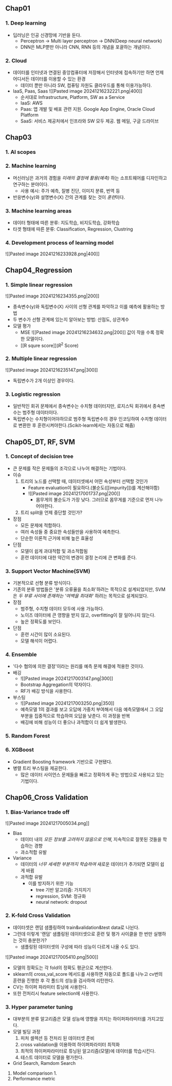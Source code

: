 ## Chap01
### 1. Deep learning
- 딥러닝은 인공 신경망에 기반을 둔다.
	- Perceptron -> Multi layer perceptron -> DNN(Deep neural network)
	- DNN은 MLP뿐만 아니라 CNN, RNN 등의 개념을 포괄하는 개념이다.
### 2. Cloud
- 데이터를 인터넷과 연결된 중앙컴퓨터에 저장해서 인터넷에 접속하기만 하면 언제 어디서든 데이터를 이용할 수 있는 환경
	- 데이터 뿐만 아니라 SW, 컴퓨팅 자원도 클라우드를 통해 이용가능하다.
- IaaS, Paas, Saas
![[Pasted image 20241216232221.png|400]]
	- 순서대로 Infrastructure, Platform, SW as a Service
	- IaaS: AWS
	- Paas: 앱 개발 및 배포 관련 지원. Google App Engine, Oracle Cloud Platform
	- SaaS: 서비스 제공처에서 인프라와 SW 모두 제공. 웹 메일, 구글 드라이브


## Chap03
### 1. AI scopes

### 2. Machine learning
- 머신러닝은 과거의 경험을 *미래의 결정에 활용(예측)* 하는 소프트웨어를 디자인하고 연구하는 분야이다.
	- 사용 예시: 주가 예측, 질병 진단, 이미지 분류, 번역 등
- 반응변수(y)와 설명변수(X) 간의 관계를 찾는 것이 *훈련*이다.

### 3. Machine learning areas
- 데이터 형태에 따른 분류: 지도학습, 비지도학습, 강화학습
- 타겟 형태에 따른 분류: Classification, Regression, Clustring

### 4. Development process of learning model
![[Pasted image 20241216233928.png|400]]

## Chap04_Regression
### 1. Simple linear regression
![[Pasted image 20241216234355.png|200]]
- 종속변수(y)와 독립변수(X) 사이의 선형 관계를 파악하고 이를 예측에 활용하는 방법
- 두 변수가 선형 관계에 있는지 알아보는 방법: 산점도, 상관계수
- 모델 평가
	- MSE
		![[Pasted image 20241216234632.png|200]]
		값이 작을 수록 정확한 모델이다.
	- [[R squre score]]($R^2$ Score)


### 2. Multiple linear regression
![[Pasted image 20241216235147.png|300]]
- 독립변수가 2개 이상인 경우이다.

### 3. Logistic regression
- 일반적인 회귀 문제에서 종속변수는 수치형 데이터지만, 로지스틱 회귀에서 종속변수는 범주형 데이터이다.
- 독립변수는 수치형이어야하므로 범주형 독립변수의 경우 인코딩하여 수치형 데이터로 변환한 후 훈련시켜야한다.(Scikit-learn에서는 자동으로 해줌)

## Chap05_DT, RF, SVM
### 1. Concept of decision tree
- 큰 문제를 작은 문제들의 조각으로 나누어 해결하는 기법이다.
- 이슈
	1. 트리의 노드를 선택할 때, 데이터셋에서 어떤 속성부터 선택할 것인가
		- Feature evaluation이 필요하다.(불순도([[impurity]])를 계산해야함)
		- ![[Pasted image 20241217001737.png|200]]
			- 몸무게의 불순도가 가장 낮다. 그러므로 몸무게를 기준으로 먼저 나누어야한다.
	2. 트리 split을 언제 중단할 것인가?
- 장점
	- 모든 문제에 적합하다.
	- 여러 속성들 중 중요한 속성들만을 사용하여 예측한다.
	- 단순한 이론적 근거에 비해 높은 효율성
- 단점
	- 모델이 쉽게 과대적합 및 과소적합됨
	- 훈련 데이터에 대한 약간의 변경이 결정 논리에 큰 변화를 준다.

### 3. Support Vector Machine(SVM)
- 기본적으로 선형 분류 방식이다.
- 기존의 분류 방법들은 '분류 오류율을 최소화'하려는 목적으로 설계되었지만, SVM은 *두 부류 사이에 존재하는 '여백을 최대화'* 하려는 목적으로 설계되었다.
- 장점
	- 범주형, 수치형 데이터 모두에 사용 가능하다.
	- 노이즈 데이터에 큰 영향을 받지 않고, overfitting이 잘 일어나지 않는다.
	- 높은 정확도를 보인다.
- 단점
	- 훈련 시간이 많이 소요된다.
	- 모델 해석이 어렵다.

### 4. Ensemble
- '다수 협의에 의한 결정'이라는 원리를 예측 문제 해결에 적용한 것이다.
- 배깅
	- ![[Pasted image 20241217003147.png|300]]
	- Bootstrap Aggregation의 약자이다.
	- RF가 배깅 방식을 사용한다.
- 부스팅
	- ![[Pasted image 20241217003250.png|350]]
	- 예측모델 1의 결과를 보고 오답에 가중치 부여해서 다음 예측모델에서 그 오답 부분을 집중적으로 학습하여 오답을 낮춘다. 이 과정을 반복
	- 배깅에 비해 성능이 더 좋으나 과적합이 더 쉽게 발생한다.
### 5. Random Forest

### 6. XGBoost
- Gradient Boosting framework 기반으로 구현됐다.
- 병렬 트리 부스팅을 제공한다.
	- 많은 데이터 사이언스 문제들을 빠르고 정확하게 푸는 방법으로 사용되고 있는 기법이다.

## Chap06_Cross Validation
### 1. Bias-Variance trade off
![[Pasted image 20241217005034.png]]
- Bias
	- 데이터 내의 *모든 정보를 고려하지 않음으로 인해*, 지속적으로 잘못된 것들을 학습하는 경향
	- 과소적합 유발
- Variance
	- 데이터의 *너무 세세한 부분까지 학습하여* 새로운 데이터가 추가되면 모델이 쉽게 바뀜
	- 과적합 유발
		- 이를 방지하기 위한 기능
			- tree 기반 알고리즘: 가지치기
			- regression, SVM: 정규화
			- neural network: dropout

### 2. K-fold Cross Validation
- 데이터셋은 랜덤 샘플링하여 train&validation&test data로 나뉜다. 
- 그런데 이렇게 '랜덤' 샘플링된 데이터셋으로 훈련 및 평가 사이클을 한 번만 실행하는 것이 충분한가?
	- 샘플링된 데이터셋의 구성에 따라 성능이 다르게 나올 수도 있다.

![[Pasted image 20241217005410.png|500]]
- 모델의 정확도는 각 fold의 정확도 평균으로 계산한다.
- sklearn의 cross_val_score 메서드를 사용하면 자동으로 폴드를 나누고 cv번의 훈련을 진행한 후 각 폴드의 성능을 검사하여 리턴한다.
- CV는 하이퍼 파라미터 튜닝에 사용한다.
- 또한 전처리시 feature selection에 사용한다.

### 3. Hyper parameter tuning
- 대부분의 분류 알고리즘은 모델 성능에 영향을 끼치는 하이퍼파라미터를 가지고있다.
- 모델 빌딩 과정
	1. 피처 셀렉션 등 전처리 된 데이터셋 준비
	2. cross validation을 이용하여 하이퍼파라미터 최적화
	3. 최적의 하이퍼파라미터로 튜닝된 알고리즘(모델)에 데이터를 학습시킨다.
	4. 테스트 데이터로 모델을 평가한다.
- Grid Search, Ramdom Search

1. Model comparison
	1. 
2. Performance metric